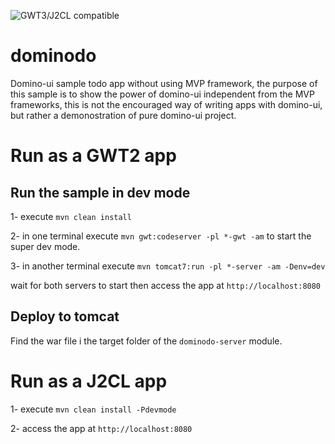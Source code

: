![GWT3/J2CL compatible](https://img.shields.io/badge/GWT3/J2CL-compatible-brightgreen.svg)

# dominodo
Domino-ui sample todo app without using MVP framework, the purpose of this sample is to show the power of domino-ui independent from the MVP frameworks, this is not the encouraged way of writing apps with domino-ui, but rather a demonostration of pure domino-ui project.

# Run as a GWT2 app

## Run the sample in dev mode

1- execute `mvn clean install`

2- in one terminal execute `mvn gwt:codeserver -pl *-gwt -am` to start the super dev mode.

3- in another terminal execute `mvn tomcat7:run -pl *-server -am -Denv=dev`

wait for both servers to start then access the app at `http://localhost:8080`

## Deploy to tomcat

Find the war file i the target folder of the `dominodo-server` module.


# Run as a J2CL app

1- execute `mvn clean install -Pdevmode`

2- access the app at `http://localhost:8080`
